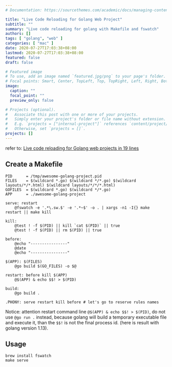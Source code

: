 ```yaml
---
# Documentation: https://sourcethemes.com/academic/docs/managing-content/

title: "Live Code Reloading for Golang Web Project"
subtitle: ""
summary: "Live code reloading for golang with Makefile and fswatch"
authors: []
tags: [ "golang", "web" ]
categories: [ "mac" ]
date: 2020-07-27T17:03:38+08:00
lastmod: 2020-07-27T17:03:38+08:00
featured: false
draft: false

# Featured image
# To use, add an image named `featured.jpg/png` to your page's folder.
# Focal points: Smart, Center, TopLeft, Top, TopRight, Left, Right, BottomLeft, Bottom, BottomRight.
image:
  caption: ""
  focal_point: ""
  preview_only: false

# Projects (optional).
#   Associate this post with one or more of your projects.
#   Simply enter your project's folder or file name without extension.
#   E.g. `projects = ["internal-project"]` references `content/project/deep-learning/index.md`.
#   Otherwise, set `projects = []`.
projects: []
---
```

refer to: [Live code reloading for Golang web projects in 19 lines](https://medium.com/@olebedev/live-code-reloading-for-golang-web-projects-in-19-lines-8b2e8777b1ea)

## Create a Makefile

```
PID      = /tmp/awesome-golang-project.pid
FILES    = $(wildcard *.go) $(wildcard */*.go) $(wildcard layouts/*/*.html) $(wildcard layouts/*/*/*.html)
GOFILES  = $(wildcard *.go) $(wildcard */*.go)
APP      = ./awesome-golang-project

serve: restart
	@fswatch -e '.*\.sw.$' -e '.*~$' -o . | xargs -n1 -I{} make restart || make kill

kill:
	@test ! -f $(PID) || kill `cat $(PID)` || true
	@test ! -f $(PID) || rm $(PID) || true

before:
	@echo "----------------"
	@date
	@echo "----------------"

$(APP): $(FILES)
	@go build $(GO_FILES) -o $@

restart: before kill $(APP)
	@$(APP) & echo $$! > $(PID)

build:
	@go build .

.PHONY: serve restart kill before # let's go to reserve rules names
```

Notice: attention restart command line `@$(APP) & echo $$! > $(PID)`, do not use `@go run .` instead, because golang will build a temporary executable file and execute it, than the `$$!` is not the final process id. (here is result with golang version 1.13).

## Usage

```
brew install fswatch
make serve
```
